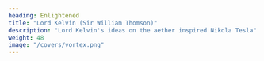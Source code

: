 ```yaml
---
heading: Enlightened
title: "Lord Kelvin (Sir William Thomson)" 
description: "Lord Kelvin's ideas on the aether inspired Nikola Tesla"
weight: 48
image: "/covers/vortex.png"
---
```

